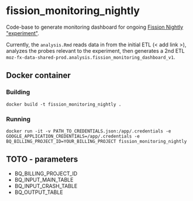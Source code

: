 # fission_monitoring_nightly

Code-base to generate monitoring dashboard for ongoing [Fission Nightly "experiment"](https://experimenter.services.mozilla.com/experiments/fission-nightly/). 

Currently, the `analysis.Rmd` reads data in from the initial ETL (< add link >), analyzes the probes relevant to the experiment, then generates a 2nd ETL `moz-fx-data-shared-prod.analysis.fission_monitoring_dashboard_v1`.

## Docker container

### Building
```shell script
docker build -t fission_monitoring_nightly .
```

### Running
```shell script
docker run -it -v PATH_TO_CREDENTIALS.json:/app/.credentials -e GOOGLE_APPLICATION_CREDENTIALS=/app/.credentials -e BQ_BILLING_PROJECT_ID=YOUR_BILLING_PROJECT fission_monitoring_nightly
```


## TOTO - parameters
* BQ_BILLING_PROJECT_ID
* BQ_INPUT_MAIN_TABLE
* BQ_INPUT_CRASH_TABLE
* BQ_OUTPUT_TABLE